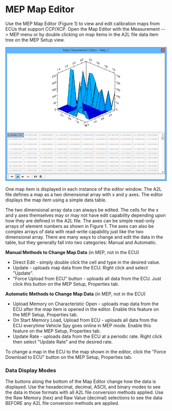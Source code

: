 # MEP Map Editor

Use the MEP Map Editor (Figure 1) to view and edit calibration maps from ECUs that support CCP/XCP. Open the Map Editor with the Measurement --> MEP menu or by double clicking on map items in the A2L file data item tree on the MEP Setup view.

![Figure 1: Use the Map Editor to view and edit ECU calibration maps.](../../../.gitbook/assets/spyMEPMapEditor.gif)

One map item is displayed in each instance of the editor window. The A2L file defines a map as a two dimensional array with x and y axes. The editor displays the map item using a simple data table.

The two dimensional array data can always be edited. The cells for the x and y axes themselves may or may not have edit capability depending upon how they are defined in the A2L file. The axes can be simple read-only arrays of element numbers as shown in Figure 1. The axes can also be complex arrays of data with read-write capability just like the two dimensional array. There are many ways to change and edit the data in the table, but they generally fall into two categories: Manual and Automatic.

**Manual Methods to Change Map Data** (in MEP, not in the ECU)

* Direct Edit - simply double click the cell and type in the desired value.
* Update - uploads map data from the ECU. Right click and select "Update".
* "Force Upload from ECU" button - uploads all data from the ECU. Just click this button on the MEP Setup, Properties tab.

**Automatic Methods to Change Map Data** (in MEP, not in the ECU)

* Upload Memory on Characteristic Open - uploads map data from the ECU after the map item is opened in the editor. Enable this feature on the MEP Setup, Properties tab.
* On Start Memory Load, Upload from ECU - uploads all data from the ECU everytime Vehicle Spy goes online in MEP mode. Enable this feature on the MEP Setup, Properties tab.
* Update Rate - uploads data from the ECU at a periodic rate. Right click then select "Update Rate" and the desired rate.

To change a map in the ECU to the map shown in the editor, click the "Force Download to ECU" button on the MEP Setup, Properties tab.

### Data Display Modes

The buttons along the bottom of the Map Editor change how the data is displayed. Use the hexadecimal, decimal, ASCII, and binary modes to see the data in those formats with all A2L file conversion methods applied. Use the Raw Memory (hex) and Raw Value (decimal) selections to see the data BEFORE any A2L file conversion methods are applied.
